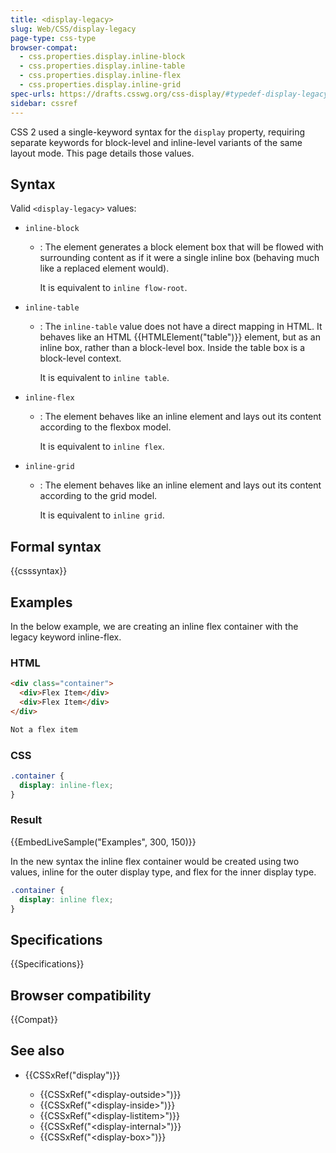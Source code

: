 ```yaml
---
title: <display-legacy>
slug: Web/CSS/display-legacy
page-type: css-type
browser-compat:
  - css.properties.display.inline-block
  - css.properties.display.inline-table
  - css.properties.display.inline-flex
  - css.properties.display.inline-grid
spec-urls: https://drafts.csswg.org/css-display/#typedef-display-legacy
sidebar: cssref
---
```



CSS 2 used a single-keyword syntax for the `display` property, requiring separate keywords for block-level and inline-level variants of the same layout mode. This page details those values.

## Syntax

Valid `<display-legacy>` values:

- `inline-block`

  - : The element generates a block element box that will be flowed with surrounding content as if it were a single inline box (behaving much like a replaced element would).

    It is equivalent to `inline flow-root`.

- `inline-table`

  - : The `inline-table` value does not have a direct mapping in HTML. It behaves like an HTML {{HTMLElement("table")}} element, but as an inline box, rather than a block-level box. Inside the table box is a block-level context.

    It is equivalent to `inline table`.

- `inline-flex`

  - : The element behaves like an inline element and lays out its content according to the flexbox model.

    It is equivalent to `inline flex`.

- `inline-grid`

  - : The element behaves like an inline element and lays out its content according to the grid model.

    It is equivalent to `inline grid`.

## Formal syntax

{{csssyntax}}

## Examples

In the below example, we are creating an inline flex container with the legacy keyword inline-flex.

### HTML

```html
<div class="container">
  <div>Flex Item</div>
  <div>Flex Item</div>
</div>

Not a flex item
```

### CSS

```css
.container {
  display: inline-flex;
}
```

### Result

{{EmbedLiveSample("Examples", 300, 150)}}

In the new syntax the inline flex container would be created using two values, inline for the outer display type, and flex for the inner display type.

```css
.container {
  display: inline flex;
}
```

## Specifications

{{Specifications}}

## Browser compatibility

{{Compat}}

## See also

- {{CSSxRef("display")}}

  - {{CSSxRef("&lt;display-outside&gt;")}}
  - {{CSSxRef("&lt;display-inside&gt;")}}
  - {{CSSxRef("&lt;display-listitem&gt;")}}
  - {{CSSxRef("&lt;display-internal&gt;")}}
  - {{CSSxRef("&lt;display-box&gt;")}}
